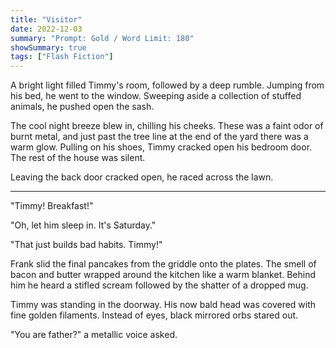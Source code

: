 ```yaml
---
title: "Visitor"
date: 2022-12-03
summary: "Prompt: Gold / Word Limit: 180"
showSummary: true
tags: ["Flash Fiction"]
---
```


A bright light filled Timmy's room, followed by a deep rumble. Jumping from his bed, he went to the window. Sweeping aside a collection of stuffed animals, he pushed open the sash. 

The cool night breeze blew in, chilling his cheeks. These was a faint odor of burnt metal, and just past the tree line at the end of the yard there was a warm glow. Pulling on his shoes, Timmy cracked open his bedroom door. The rest of the house was silent. 

Leaving the back door cracked open, he raced across the lawn. 

---

"Timmy! Breakfast!"

"Oh, let him sleep in. It's Saturday."

"That just builds bad habits. Timmy!"

Frank slid the final pancakes from the griddle onto the plates. The smell of bacon and butter wrapped around the kitchen like a warm blanket. Behind him he heard a stifled scream followed by the shatter of a dropped mug. 

Timmy was standing in the doorway. His now bald head was covered with fine golden filaments. Instead of eyes, black mirrored orbs stared out. 

"You are father?" a metallic voice asked.